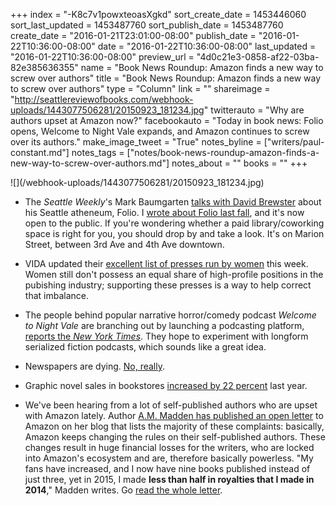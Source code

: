 +++
index = "-K8c7v1powxteoasXgkd"
sort_create_date = 1453446060
sort_last_updated = 1453487760
sort_publish_date = 1453487760
create_date = "2016-01-21T23:01:00-08:00"
publish_date = "2016-01-22T10:36:00-08:00"
date = "2016-01-22T10:36:00-08:00"
last_updated = "2016-01-22T10:36:00-08:00"
preview_url = "4d0c21e3-0858-af22-03ba-82e385636355"
name = "Book News Roundup: Amazon finds a new way to screw over authors"
title = "Book News Roundup: Amazon finds a new way to screw over authors"
type = "Column"
link = ""
shareimage = "http://seattlereviewofbooks.com/webhook-uploads/1443077506281/20150923_181234.jpg"
twitterauto = "Why are authors upset at Amazon now?"
facebookauto = "Today in book news: Folio opens, Welcome to Night Vale expands, and Amazon continues to screw over its authors."
make_image_tweet = "True"
notes_byline = ["writers/paul-constant.md"]
notes_tags = ["notes/book-news-roundup-amazon-finds-a-new-way-to-screw-over-authors.md"]
notes_about = ""
books = ""
+++
<p class="image">![](/webhook-uploads/1443077506281/20150923_181234.jpg)</p>

* The *Seattle Weekly*'s Mark Baumgarten [talks with David Brewster](http://www.seattleweekly.com/news/962709-129/on-the-eve-of-his-latest) about his Seattle atheneum, Folio. I [wrote about Folio last fall](http://seattlereviewofbooks.com/notes/2015/09/24/opening-the-folio/), and it's now open to the public. If you're wondering whether a paid library/coworking space is right for you, you should drop by and take a look. It's on Marion Street, between 3rd Ave and 4th Ave downtown.

* VIDA updated their [excellent list of presses run by women](http://www.vidaweb.org/list-of-women-run-presses/) this week. Women still don't possess an equal share of high-profile positions in the pubishing industry; supporting these presses is a way to help correct that imbalance.

* The people behind popular narrative horror/comedy podcast *Welcome to Night Vale* are branching out by launching a podcasting platform, [reports the *New York Times*](http://artsbeat.blogs.nytimes.com/2016/01/21/night-vale-creators-to-start-new-podcast-platform/?emc=edit_tnt_20160121&nlid=65389624&tntemail0=y&_r=0). They hope to experiment with longform serialized fiction podcasts, which sounds like a great idea.

* Newspapers are dying. [No, really](https://medium.com/@dicktofel/the-sky-is-falling-on-print-newspapers-faster-than-you-think-c84a2f9a9df4#.4ug850m54). 

* Graphic novel sales in bookstores [increased by 22 percent](http://www.comicsbeat.com/graphic-novel-sales-up-22-in-bookstores-in-2015/) last year.

* We've been hearing from a lot of self-published authors who are upset with Amazon lately. Author [A.M. Madden has published an open letter](http://ammadden.com/dear-amazon/) to Amazon on her blog that lists the majority of these complaints: basically, Amazon keeps changing the rules on their self-published authors. These changes result in huge financial losses for the writers, who are locked into Amazon's ecosystem and are, therefore basically powerless. "My fans have increased, and I now have nine books published instead of just three, yet in 2015, I made **less than half in royalties that I made in 2014**," Madden writes. Go [read the whole letter](http://ammadden.com/dear-amazon/).
